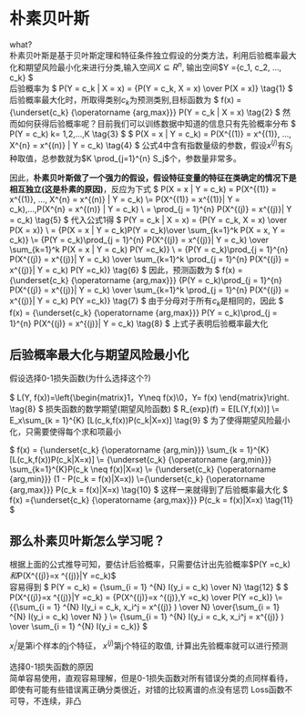 # 朴素贝叶斯
what?
<br>
朴素贝叶斯是基于贝叶斯定理和特征条件独立假设的分类方法，利用后验概率最大化和期望风险最小化来进行分类,输入空间$X\subseteq R^n$, 输出空间$Y =\{c_1, c_2, ..., c_k\} $ <br>
后验概率为
$
P(Y = c_k | X = x) = {P(Y = c_k, X = x) \over P(X = x)} \tag{1}
$
后验概率最大化时，所取得类别$c_k$为预测类别,目标函数为
$
f(x) = {\underset{c_k} {\operatorname {arg\,max}}} P(Y = c_k | X = x) \tag{2}
$
然而如何获得后验概率呢？目前我们可以训练数据中知道的信息只有先验概率分布
$
P(Y = c_k)   k= 1,2,...,K \tag{3}
$
$
P(X = x | Y = c_k) = P(X^{(1)} = x^{(1)}, ..., X^{n} = x^{(n)} | Y = c_k) \tag{4}
$
公式4中含有指数量级的参数，假设$x^{(j)}$有$S_j$种取值，总参数就为$K \prod_{j=1}^{n}  S_j$个，参数量非常多。

因此，**朴素贝叶斯做了一个强力的假设，假设特征变量的特征在类确定的情况下是相互独立(这是朴素的原因)**，反应为下式
$
P(X = x | Y = c_k) = P(X^{(1)} = x^{(1)}, ..., X^{n} = x^{(n)} | Y = c_k) \\= P(X^{(1)} = x^{(1)}| Y = c_k),...,P(X^{n} = x^{(n)} | Y = c_k) \\ =
\prod_{j = 1}^{n} P(X^{(j)} = x^{(j)}| Y = c_k) \tag{5}
$
代入公式1得
$
P(Y = c_k | X = x) = {P(Y = c_k, X = x) \over P(X = x)} \\ = {P(X = x | Y = c_k)P(Y = c_k)\over \sum_{k=1}^k P(X = x, Y = c_k)} \\= {P(Y = c_k)\prod_{j = 1}^{n} P(X^{(j)} = x^{(j)}| Y = c_k) \over \sum_{k=1}^k P(X = x | Y = c_k) P(Y =c_k)} \\ = {P(Y = c_k)\prod_{j = 1}^{n} P(X^{(j)} = x^{(j)}| Y = c_k) \over \sum_{k=1}^k \prod_{j = 1}^{n} P(X^{(j)} = x^{(j)}| Y = c_k) P(Y =c_k)} \tag{6}
$
因此，预测函数为
$
f(x) = {\underset{c_k} {\operatorname {arg\,max}}} {P(Y = c_k)\prod_{j = 1}^{n} P(X^{(j)} = x^{(j)}| Y = c_k) \over \sum_{k=1}^k \prod_{j = 1}^{n} P(X^{(j)} = x^{(j)}| Y = c_k) P(Y =c_k)} \tag{7}
$
由于分母对于所有$c_k$是相同的，因此
$
f(x) = {\underset{c_k} {\operatorname {arg\,max}}} P(Y = c_k)\prod_{j = 1}^{n} P(X^{(j)} = x^{(j)}| Y = c_k) \tag{8}
$
上式子表明后验概率最大化

<h2>后验概率最大化与期望风险最小化</h2>
假设选择0-1损失函数(为什么选择这个?)

$
   L(Y, f(x))=\left\{\begin{matrix}1，Y\neq f(x)\\0，Y= f(x) \end{matrix}\right. \tag{8}
$
损失函数的数学期望(期望风险函数)
$
R_{exp}(f) = E[L(Y,f(x))] \\=
E_x\sum_{k = 1}^{K} [L(c_k,f(x))P(c_k|X=x)] \tag{9}
$
为了使得期望风险最小化，只需要使得每个求和项最小

$
f(x) = {\underset{c_k} {\operatorname {arg\,min}}} \sum_{k = 1}^{K} [L(c_k,f(x))P(c_k|X=x)]  \\= {\underset{c_k} {\operatorname {arg\,min}}}  \sum_{k=1}^{K}P(c_k \neq f(x)|X=x) \\= {\underset{c_k} {\operatorname {arg\,min}}}  (1 - P(c_k = f(x)|X=x)) \\={\underset{c_k} {\operatorname {arg\,max}}} P(c_k = f(x)|X=x) \tag{10}
$
这样一来就得到了后验概率最大化
$
f(x) ={\underset{c_k} {\operatorname {arg\,max}}} P(c_k = f(x)|X=x) \tag{11}
$

<h2>那么朴素贝叶斯怎么学习呢？</h2>

根据上面的公式推导可知，要估计后验概率，只需要估计出先验概率$P(Y =c_k) $和$P(X^{(j)}=x ^{(j)}|Y =c_k)$ <br>
容易得到
$
P(Y = c_k) = {\sum_{i = 1} ^{N} I(y_i = c_k) \over N}  \tag{12}
$
$
P(X^{(j)}=x ^{(j)}|Y =c_k) = {P(X^{(j)}=x ^{(j)},Y =c_k) \over P(Y =c_k)} \\= {{\sum_{i = 1} ^{N} I(y_i = c_k, x_i^j = x^{(j)} ) \over N}  \over{\sum_{i = 1} ^{N} I(y_i = c_k) \over N} }
\\= {\sum_{i = 1} ^{N} I(y_i = c_k, x_i^j = x^{(j)} ) \over \sum_{i = 1} ^{N} I(y_i = c_k)}
$

$x_i^j$是第i个样本的j个特征， $x^{(j)}$第j个特征的取值,
计算出先验概率就可以进行预测

选择0-1损失函数的原因<br>
简单容易使用，直观容易理解，但是0-1损失函数对所有错误分类的点同样看待，即使有可能有些错误离正确分类很近，对错的比较离谱的点没有惩罚
Loss函数不可导，不连续，非凸
